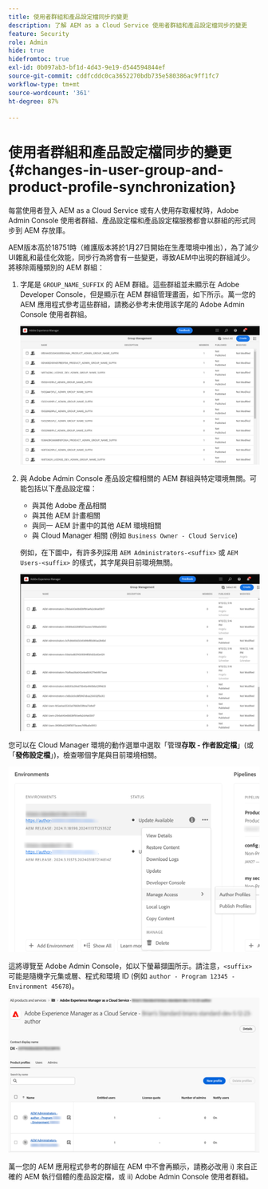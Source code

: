 ```yaml
---
title: 使用者群組和產品設定檔同步的變更
description: 了解 AEM as a Cloud Service 使用者群組和產品設定檔同步的變更
feature: Security
role: Admin
hide: true
hidefromtoc: true
exl-id: 0b097ab3-bf1d-4d43-9e19-d544594844ef
source-git-commit: cddfcddc0ca3652270bdb735e580386ac9ff1fc7
workflow-type: tm+mt
source-wordcount: '361'
ht-degree: 87%

---
```


# 使用者群組和產品設定檔同步的變更 {#changes-in-user-group-and-product-profile-synchronization}

每當使用者登入 AEM as a Cloud Service 或有人使用存取權杖時，Adobe Admin Console 使用者群組、產品設定檔和產品設定檔服務都會以群組的形式同步到 AEM 存放庫。

AEM版本高於18751時（維護版本將於1月27日開始在生產環境中推出），為了減少UI雜亂和最佳化效能，同步行為將會有一些變更，導致AEM中出現的群組減少。 將移除兩種類別的 AEM 群組：

1. 字尾是 `GROUP_NAME_SUFFIX` 的 AEM 群組。這些群組並未顯示在 Adobe Developer Console，但是顯示在 AEM 群組管理畫面，如下所示。萬一您的 AEM 應用程式參考這些群組，請務必參考未使用該字尾的 Adobe Admin Console 使用者群組。

   ![已移除的群組 1](/help/security/assets/removed-groups-1.png)

1. 與 Adobe Admin Console 產品設定檔相關的 AEM 群組與特定環境無關。可能包括以下產品設定檔：

   * 與其他 Adobe 產品相關
   * 與其他 AEM 計畫相關
   * 與同一 AEM 計畫中的其他 AEM 環境相關
   * 與 Cloud Manager 相關 (例如 `Business Owner - Cloud Service`)

   例如，在下圖中，有許多列採用 `AEM Administrators-<suffix>` 或 `AEM Users-<suffix>` 的樣式，其字尾與目前環境無關。

   ![已移除的群組 2](/help/security/assets/removed-groups-2.png)

您可以在 Cloud Manager 環境的動作選單中選取「管理&#x200B;**存取 - 作者設定檔**」(或「**發佈設定檔**」)，檢查哪個字尾與目前環境相關。

![檢查字尾](/help/security/assets/suffix-check.png)

這將導覽至 Adobe Admin Console，如以下螢幕擷圖所示。請注意，`<suffix>` 可能是隨機字元集或層、程式和環境 ID (例如 `author - Program 12345 - Environment 45678`)。

![ Admin Console 中的字尾](/help/security/assets/admin-console-profile-suffixes.png)

萬一您的 AEM 應用程式參考的群組在 AEM 中不會再顯示，請務必改用 i) 來自正確的 AEM 執行個體的產品設定檔，或 ii) Adobe Admin Console 使用者群組。

